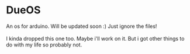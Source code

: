 # DueOS
An os for arduino. 
Will be updated soon :)
Just ignore the files!
<br>
<br>
I kinda dropped this one too. Maybe i'll work on it. But i got other things to do with my life so probably not.

